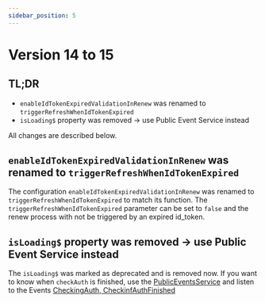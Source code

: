 ```yaml
---
sidebar_position: 5
---
```


# Version 14 to 15

## TL;DR

- `enableIdTokenExpiredValidationInRenew` was renamed to `triggerRefreshWhenIdTokenExpired`
- `isLoading$` property was removed -> use Public Event Service instead

All changes are described below.

## `enableIdTokenExpiredValidationInRenew` was renamed to `triggerRefreshWhenIdTokenExpired`

The configuration `enableIdTokenExpiredValidationInRenew` was renamed to `triggerRefreshWhenIdTokenExpired` to match its function. The `triggerRefreshWhenIdTokenExpired` parameter can be set to `false` and the renew process with not be triggered by an expired id_token.

## `isLoading$` property was removed -> use Public Event Service instead

The `isLoading$` was marked as deprecated and is removed now. If you want to know when `checkAuth` is finished, use the [PublicEventsService](https://www.angular-auth-oidc-client.com/docs/documentation/public-events) and listen to the Events [CheckingAuth, CheckinfAuthFinished](https://github.com/damienbod/angular-auth-oidc-client/blob/main/projects/angular-auth-oidc-client/src/lib/public-events/event-types.ts#L7-L8)
